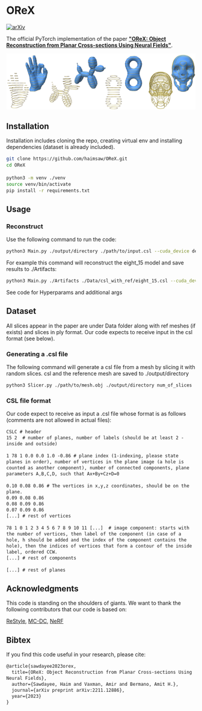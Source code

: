 # OReX 
[![arXiv](https://img.shields.io/badge/arXiv-<2211.12886>-<COLOR>.svg)](https://arxiv.org/abs/2211.12886)

The official PyTorch implementation of the paper [**"OReX: Object Reconstruction from Planar Cross-sections Using Neural Fields"**](https://arxiv.org/abs/2211.12886).

[//]: # (![alt text]&#40;https://github.com/haimsaw/CrossSections/blob/Release/teaser.png?raw=true&#41;)
![alt text](https://github.com/haimsaw/OReX/blob/main/teaser.png?raw=true)



## Installation

Installation includes cloning the repo, creating virtual env and installing dependencies (dataset is already included).

```bash
git clone https://github.com/haimsaw/OReX.git
cd OReX

python3 -m venv ./venv
source venv/bin/activate
pip install -r requirements.txt
```

## Usage

### Reconstruct

Use the following command to run the code:

```bash
python3 Main.py ./output/directory ./path/to/input.csl --cuda_device dev_id 
```

For example this command will reconstruct the eight_15 model and save results to ./Artifacts:

```bash
python3 Main.py ./Artifacts ./Data/csl_with_ref/eight_15.csl --cuda_device 0 
```

See code for Hyperparams and additional args

## Dataset
All slices appear in the paper are under Data folder along with ref meshes (if exists) and slices in ply format.
Our code expects to receive input in the csl format (see below).

### Generating a .csl file

The following command will generate a csl file from a mesh by slicing it with random slices. csl and the reference mesh are saved to ./output/directory
```bash
python3 Slicer.py ./path/to/mesh.obj ./output/directory num_of_slices
```

### CSL file format

Our code expect to receive as input a .csl file whose format is as follows (comments are not allowed in actual files): 
```
CSLC # header
15 2  # number of planes, number of labels (should be at least 2 - inside and outside)

1 78 1 0.0 0.0 1.0 -0.86 # plane index (1-indexing, please state planes in order), number of vertices in the plane image (a hole is counted as another component), number of connected components, plane parameters A,B,C,D, such that Ax+By+Cz+D=0

0.10 0.08 0.86 # The vertices in x,y,z coordinates, should be on the plane.
0.09 0.08 0.86
0.08 0.09 0.86
0.07 0.09 0.86
[...] # rest of vertices

78 1 0 1 2 3 4 5 6 7 8 9 10 11 [...]  # image component: starts with the number of vertices, then label of the component (in case of a hole, h should be added and the index of the component contains the hole), then the indices of vertices that form a contour of the inside label, ordered CCW.
[...] # rest of components

[...] # rest of planes
```

## Acknowledgments
This code is standing on the shoulders of giants. We want to thank the following contributors that our code is based on:

[ReStyle](https://github.com/yuval-alaluf/restyle-encoder), [MC-DC](https://github.com/BorisTheBrave/mc-dc), [NeRF](https://github.com/yenchenlin/nerf-pytorch)

## Bibtex
If you find this code useful in your research, please cite:

```
@article{sawdayee2023orex,
  title={OReX: Object Reconstruction from Planar Cross-sections Using Neural Fields},
  author={Sawdayee, Haim and Vaxman, Amir and Bermano, Amit H.},
  journal={arXiv preprint arXiv:2211.12886},
  year={2023}
}
```
